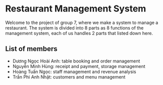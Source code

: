 # Restaurant Management System

Welcome to the project of group 7, where we make a system to manage a restaurant. The system is divided into 8 parts as 8 functions of the management system, each of us handles 2 parts that listed down here.

## List of members

- Dương Ngọc Hoài Anh: table booking and order management
- Nguyễn Minh Hùng: receipt and payment, storage management
- Hoàng Tuấn Ngọc: staff management and revenue analysis
- Trần Phi Anh Nhật: customers and menu management

